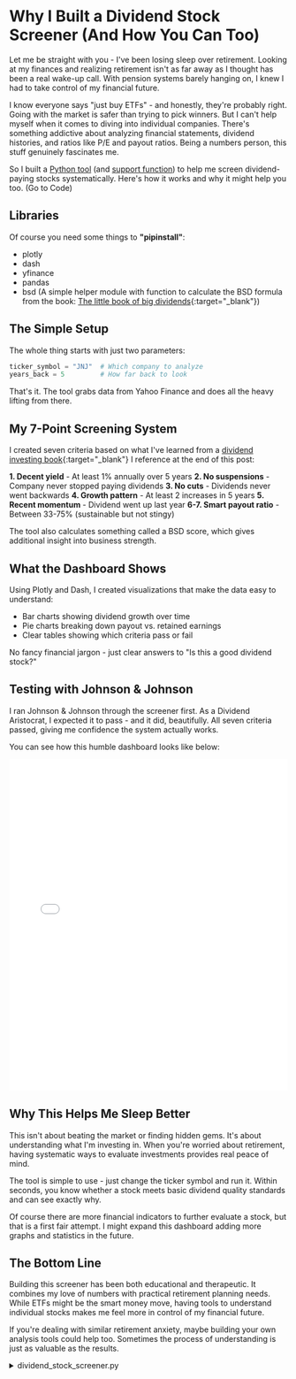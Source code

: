 # Why I Built a Dividend Stock Screener (And How You Can Too)

Let me be straight with you - I've been losing sleep over retirement. Looking at my finances and realizing retirement isn't as far away as I thought has been a real wake-up call. With pension systems barely hanging on, I knew I had to take control of my financial future.

I know everyone says "just buy ETFs" - and honestly, they're probably right. Going with the market is safer than trying to pick winners. But I can't help myself when it comes to diving into individual companies. There's something addictive about analyzing financial statements, dividend histories, and ratios like P/E and payout ratios. Being a numbers person, this stuff genuinely fascinates me.

So I built a [Python tool](#main-script) (and [support function](#support-function)) to help me screen dividend-paying stocks systematically. Here's how it works and why it might help you too. (Go to Code)

## Libraries
Of course you need some things to **"pipinstall"**:

* plotly
* dash
* yfinance
* pandas
* bsd (A simple helper module with function to calculate the BSD formula from the book: [The little book of big dividends](https://www.thalia.de/shop/home/artikeldetails/A1008989339){:target="_blank"})

## The Simple Setup

The whole thing starts with just two parameters:

```python
ticker_symbol = "JNJ"  # Which company to analyze
years_back = 5         # How far back to look
```

That's it. The tool grabs data from Yahoo Finance and does all the heavy lifting from there.

## My 7-Point Screening System

I created seven criteria based on what I've learned from a [dividend investing book](https://www.thalia.de/shop/home/artikeldetails/A1038443853){:target="_blank"} I reference at the end of this post:

**1. Decent yield** - At least 1% annually over 5 years
**2. No suspensions** - Company never stopped paying dividends
**3. No cuts** - Dividends never went backwards
**4. Growth pattern** - At least 2 increases in 5 years
**5. Recent momentum** - Dividend went up last year
**6-7. Smart payout ratio** - Between 33-75% (sustainable but not stingy)

The tool also calculates something called a BSD score, which gives additional insight into business strength.

## What the Dashboard Shows

Using Plotly and Dash, I created visualizations that make the data easy to understand:
- Bar charts showing dividend growth over time
- Pie charts breaking down payout vs. retained earnings
- Clear tables showing which criteria pass or fail

No fancy financial jargon - just clear answers to "Is this a good dividend stock?"

## Testing with Johnson & Johnson

I ran Johnson & Johnson through the screener first. As a Dividend Aristocrat, I expected it to pass - and it did, beautifully. All seven criteria passed, giving me confidence the system actually works.

You can see how this humble dashboard looks like below: 

<iframe src="j&j.html" width="100%" height="600px" frameborder="0"></iframe>

## Why This Helps Me Sleep Better

This isn't about beating the market or finding hidden gems. It's about understanding what I'm investing in. When you're worried about retirement, having systematic ways to evaluate investments provides real peace of mind.

The tool is simple to use - just change the ticker symbol and run it. Within seconds, you know whether a stock meets basic dividend quality standards and can see exactly why.

Of course there are more financial indicators to further evaluate a stock, but that is a first fair attempt. I might expand this dashboard adding more graphs and statistics in the future.

## The Bottom Line

Building this screener has been both educational and therapeutic. It combines my love of numbers with practical retirement planning needs. While ETFs might be the smart money move, having tools to understand individual stocks makes me feel more in control of my financial future.

If you're dealing with similar retirement anxiety, maybe building your own analysis tools could help too. Sometimes the process of understanding is just as valuable as the results.


<a id="main-script"></a>
<details>
    <summary>dividend_stock_screener.py</summary>
```python title="dividend_stock_screener.py" linenums="1"
"""Python script to screen dividend paying stock based on multiple variables."""

import yfinance as yf
import pandas as pd
import plotly.graph_objs as go
from dash import Dash, html, dcc
from bsd import calculate_bsd_score

# --- Parameters ---
ticker_symbol = "PG"
years_back = 5
today = pd.Timestamp.today()

# --- Get dividend data ---
ticker = yf.Ticker(ticker_symbol)
company_name = ticker.info.get("longName", ticker_symbol)
dividends = ticker.dividends

# Fix timezone issue
dividends.index = dividends.index.tz_localize(None)

# --- Determine year boundaries ---
current_year_complete = today.month == 12
end_year = today.year if current_year_complete else today.year - 1
start_year = end_year - years_back + 1

# --- Filter only full calendar years ---
dividends = dividends[(dividends.index.year >= start_year) & (dividends.index.year <= end_year)]

# --- Group by year ---
div_per_year = dividends.groupby(dividends.index.year).sum()

# --- Calculate dividend growth over years ---
if len(div_per_year) >= 2:
    first_year = div_per_year.iloc[0]
    last_year = div_per_year.iloc[-1]
    growth_pct = ((last_year - first_year) / first_year) * 100
    growth_text = f"💰 {growth_pct:.1f}% dividend increase over the last {years_back} years"
else:
    growth_text = "Not enough data to calculate dividend growth"

# --- Create Dividend Bar Chart ---
div_fig = go.Figure([go.Bar(x=div_per_year.index.astype(str), y=div_per_year.values.flatten(), marker_color='lightskyblue')])
div_fig.update_layout(
    title=f'{ticker_symbol} Annual Dividends (Last {years_back} Complete Years)',
    xaxis_title='Year',
    yaxis_title='Total Dividends (USD)',
    template='plotly_white'
)

# --- Get payout ratio ---
info = ticker.info
payout_ratio = info.get("payoutRatio", 0.0)
retained_ratio = 1.0 - payout_ratio

# --- Create Pie Chart ---
pie_fig = go.Figure(data=[go.Pie(
    labels=["Dividends Paid", "Earnings Retained"],
    values=[payout_ratio, retained_ratio],
    hole=0.4,
    marker_colors=['#00C49F', '#FFBB28']
)])
pie_fig.update_layout(
    title=f"{ticker_symbol} Payout vs Retained Earnings",
    annotations=[dict(text='Payout', x=0.5, y=0.5, font_size=16, showarrow=False)],
    template='plotly_white'
)

# --- Criteria Evaluation ---
criteria_results = []

# Helper values
close_prices = ticker.history(period=f"{years_back}y")['Close']
last_price = close_prices[-1] if not close_prices.empty else None

div_sum_5y = dividends.sum()
cum_yield = (div_sum_5y / last_price) if last_price else 0.0
crit1 = cum_yield > 0.01
criteria_results.append((
    "Cumulative dividend yield past 5 years > 1% p.a.",
    crit1,
    f"Cumulative yield: {cum_yield*100:.2f}%"
))

# No dividend suspension
years_present = set(dividends.index.year)
expected_years = set(range(start_year, end_year + 1))
crit2 = expected_years.issubset(years_present)
criteria_results.append((
    "No dividend suspension in past 5 years",
    crit2,
    "All years present" if crit2 else f"Missing years: {', '.join(str(y) for y in sorted(expected_years - years_present))}"
))

# No dividend cuts
div_diff = div_per_year.diff().dropna()
crit3 = all(val >= 0 for val in div_diff)
criteria_results.append((
    "No dividend cuts in past 5 years",
    crit3,
    "No cuts" if crit3 else f"Cuts in: {', '.join(str(year) for year, val in div_diff.items() if val < 0)}"
))

# At least two increases
increases = sum(1 for val in div_diff if val > 0)
crit4 = increases >= 2
criteria_results.append((
    "At least 2 dividend increases in past 5 years",
    crit4,
    f"{increases} increases"
))

# Increase in last year
last_two = div_per_year.tail(2)
crit5 = len(last_two) == 2 and last_two.iloc[1] > last_two.iloc[0]
criteria_results.append((
    "Dividend increased last year",
    crit5,
    f"{last_two.index[0]}: {last_two.iloc[0]:.2f} → {last_two.iloc[1]:.2f}"
    if len(last_two) == 2 else "Not enough data"
))

# Smoothed payout ratio (dummy value)
smoothed_payout = payout_ratio
crit6 = smoothed_payout < 0.75
criteria_results.append((
    "Smoothed payout ratio last 3 years < 75%",
    crit6,
    f"Payout ratio: {smoothed_payout*100:.1f}%"
))

crit7 = smoothed_payout > 0.33
criteria_results.append((
    "Smoothed payout ratio last 3 years > 33%",
    crit7,
    f"Payout ratio: {smoothed_payout*100:.1f}%"
))

# --- BSD Dashboard Component ---
bsd_score, bsd_breakdown = calculate_bsd_score(ticker_symbol)

# --- Dash App Layout ---
app = Dash(__name__)

app.layout = html.Div(style={'fontFamily': 'Arial, sans-serif', 'backgroundColor': '#F9F9F9', 'padding': '20px'}, children=[
    html.H1(f"{ticker_symbol} ({company_name}) Dividend Dashboard", style={'textAlign': 'center', 'backgroundColor': 'white', 'padding': '10px'}),

    # Dividend bar chart
    dcc.Graph(figure=div_fig),

    # Pie chart
    dcc.Graph(figure=pie_fig),

    # Growth info
    html.Div([
        html.H2(growth_text, style={'textAlign': 'center', 'color': '#4CAF50', 'marginTop': '30px'})
    ]),

    # Screening criteria
    html.Div([
        html.H2("Dividend Stock Screening Criteria (Last 5 Full Years)", style={'textAlign': 'center'}),
        html.Table([
            html.Tr([
                html.Th("Criterion"),
                html.Th("Pass"),
                html.Th("Details")
            ])
        ] + [
            html.Tr([
                html.Td(desc),
                html.Td("✔️" if passed else "❌", style={'color': '#4CAF50' if passed else '#FF6B6B', 'fontWeight': 'bold', 'textAlign': 'center'}),
                html.Td(expl, style={'color': '#4CAF50' if passed else '#FF6B6B'})
            ]) for desc, passed, expl in criteria_results
        ], style={'width': '100%', 'marginTop': '20px', 'borderSpacing': '10px'})
    ]),
    
    html.Div([
    html.H2("BSD Score Analysis", style={'textAlign': 'center', 'marginTop': '40px'}),
    html.Table([
        html.Tr([html.Th("Metric"), html.Th("Points")])
    ] + [
        html.Tr([
            html.Td(text),
            html.Td(f"{points:.1f}", style={'textAlign': 'right'})
        ]) for text, points in bsd_breakdown
    ] + [
        html.Tr([
            html.Td("Total BSD Score", style={'fontWeight': 'bold'}),
            html.Td(f"{bsd_score:.1f}", style={'fontWeight': 'bold', 'textAlign': 'right'})
        ])
    ], style={'width': '100%', 'marginTop': '20px', 'borderSpacing': '10px'})
    ]) 
])

# --- Run App ---
if __name__ == '__main__':
    app.run(debug=True)
```
</details>

<a id="support-function"></a>
<details>
    <summary>Helper Function BSD Calculation</summary>
```python title="bsd.py" linenums="1"
import yfinance as yf
import pandas as pd

# --- BSD Score Function ---
def calculate_bsd_score(ticker_symbol):
    ticker = yf.Ticker(ticker_symbol)
    info = ticker.info
    hist = ticker.history(period="5y")

    # Get dividends and calculate yearly totals
    dividends = ticker.dividends
    dividends.index = dividends.index.tz_localize(None)
    today = pd.Timestamp.today()
    end_year = today.year - 1 if today.month < 12 else today.year
    start_year = end_year - 4
    dividends = dividends[(dividends.index.year >= start_year) & (dividends.index.year <= end_year)]
    div_per_year = dividends.groupby(dividends.index.year).sum()

    score_details = []
    total_score = 0

    def score(metric_name, value, threshold_good, threshold_bad, weight, higher_better=True):
        if value is None or pd.isna(value):
            explanation = f"{metric_name}: N/A"
            return 0, explanation
        if higher_better:
            if value >= threshold_good:
                pts = weight
                explanation = f"{metric_name}: {value:.2f} ≥ {threshold_good} (full {weight} pts)"
            elif value <= threshold_bad:
                pts = 0
                explanation = f"{metric_name}: {value:.2f} ≤ {threshold_bad} (0 pts)"
            else:
                pts = ((value - threshold_bad) / (threshold_good - threshold_bad)) * weight
                explanation = f"{metric_name}: {value:.2f} (partial score: {pts:.2f})"
        else:
            if value <= threshold_good:
                pts = weight
                explanation = f"{metric_name}: {value:.2f} ≤ {threshold_good} (full {weight} pts)"
            elif value >= threshold_bad:
                pts = 0
                explanation = f"{metric_name}: {value:.2f} ≥ {threshold_bad} (0 pts)"
            else:
                pts = ((threshold_bad - value) / (threshold_bad - threshold_good)) * weight
                explanation = f"{metric_name}: {value:.2f} (partial score: {pts:.2f})"
        return pts, explanation

    # 1. Payout Ratio (30%)
    payout_ratio = info.get("payoutRatio", None)
    pts, expl = score("Payout Ratio", payout_ratio, 0.6, 1.0, 30, higher_better=False)
    total_score += pts
    score_details.append((expl, pts))

    # 2. Interest Coverage Proxy (10%) using EBITDA / Total Debt
    interest_coverage = None
    try:
        ebitda = info.get("ebitda", None)
        total_debt = info.get("totalDebt", None)
        if ebitda is not None and total_debt and total_debt != 0:
            interest_coverage = ebitda / total_debt
    except:
        pass
    pts, expl = score("Interest Coverage Proxy (EBITDA / Total Debt)", interest_coverage, 5, 1, 10)
    total_score += pts
    score_details.append((expl, pts))

    # 3. Cash Flow to Net Income (5%)
    cf_to_ni = None
    try:
        ocf = info.get("operatingCashflow", None)
        net_income = info.get("netIncomeToCommon", None)
        if ocf and net_income:
            cf_to_ni = ocf / net_income
    except:
        pass
    pts, expl = score("Cash Flow to Net Income", cf_to_ni, 1.1, 0.8, 5)
    total_score += pts
    score_details.append((expl, pts))

    # 4. Dividend Yield (5%)
    dividend_yield = info.get("dividendYield", None)
    pts, expl = score("Dividend Yield", dividend_yield, 0.03, 0.01, 5)
    total_score += pts
    score_details.append((expl, pts))

    # 5. Relative Strength (12-month) (10%)
    rel_strength = info.get("52WeekChange", None)
    pts, expl = score("Relative Strength (12mo)", rel_strength, 0.10, -0.10, 10)
    total_score += pts
    score_details.append((expl, pts))

    # 6. Book Value Growth (10%)
    bvps = info.get("bookValue", None)
    prev_bvps = bvps * 0.9 if bvps else None
    book_growth = ((bvps - prev_bvps) / prev_bvps) if bvps and prev_bvps else None
    pts, expl = score("Book Value Growth (proxy)", book_growth, 0.08, 0.01, 10)
    total_score += pts
    score_details.append((expl, pts))

    # 7. Long-term earnings growth (10%)
    earnings_growth = info.get("earningsGrowth", None)
    pts, expl = score("Earnings Growth (LT)", earnings_growth, 0.10, 0.02, 10)
    total_score += pts
    score_details.append((expl, pts))

    # 8. 3-year Cash Flow Growth (5%)
    cash_growth = earnings_growth * 0.9 if earnings_growth else None
    pts, expl = score("Cash Flow Growth (proxy)", cash_growth, 0.08, 0.01, 5)
    total_score += pts
    score_details.append((expl, pts))

    # 9. 3-year Dividend Growth (10%)
    div_growth = None
    try:
        if len(div_per_year) >= 4:
            div_growth = (div_per_year.iloc[-1] - div_per_year.iloc[-4]) / div_per_year.iloc[-4]
    except:
        pass
    pts, expl = score("Dividend Growth (3y)", div_growth, 0.20, 0.00, 10)
    total_score += pts
    score_details.append((expl, pts))

    # 10. 3-year Earnings Growth (5%)
    pts, expl = score("Earnings Growth (3y)", earnings_growth, 0.10, 0.02, 5)
    total_score += pts
    score_details.append((expl, pts))

    return round(total_score, 1), score_details
```
</details>



